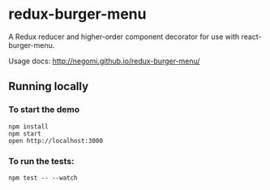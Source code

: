 redux-burger-menu
==========

A Redux reducer and higher-order component decorator for use with react-burger-menu.

Usage docs: http://negomi.github.io/redux-burger-menu/

## Running locally

### To start the demo

```
npm install
npm start
open http://localhost:3000
```

### To run the tests:
```
npm test -- --watch
```
